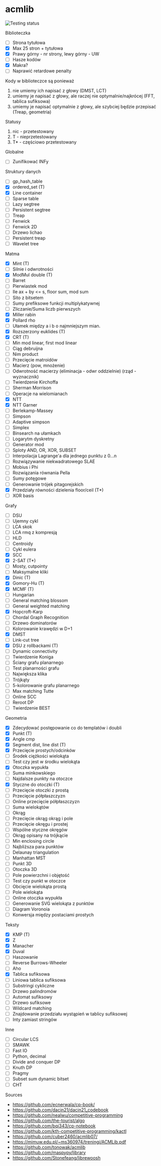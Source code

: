 # acmlib
![Testing status](https://github.com/ahsoltan/acmlib/actions/workflows/verify.yml/badge.svg)

Biblioteczka
- [ ] Strona tytułowa
- [x] Max 25 stron + tytułowa
- [x] Prawy górny - nr strony, lewy górny - UW
- [ ] Hasze kodów
- [x] Makra?
- [ ] Naprawić retardowe penalty

Kody w biblioteczce są ponieważ
1. nie umiemy ich napisać z głowy (DMST, LCT)
2. umiemy je napisać z głowy, ale raczej nie optymalnie/najkrócej (FFT, tablica sufiksowa)
3. umiemy je napisać optymalnie z głowy, ale szybciej będzie przepisać (Treap, geometria)

Statusy
1. nic - przetestowany
2. T - nieprzetestowany
3. T* - częściowo przetestowany

Globalne
- [ ] Zunifikować INFy

Struktury danych
- [ ] gp_hash_table
- [x] ordered_set (T)
- [x] Line container
- [ ] Sparse table
- [ ] Lazy segtree
- [ ] Persistent segtree
- [ ] Treap
- [ ] Fenwick
- [ ] Fenwick 2D
- [ ] Drzewo lichao
- [ ] Persistent treap
- [ ] Wavelet tree

Matma
- [x] Mint (T)
- [ ] Silnie i odwrotności
- [x] ModMul double (T)
- [ ] Barret
- [ ] Pierwiastek mod
- [ ] Ile ax + by <= s, floor sum, mod sum
- [ ] Sito z bitsetem
- [ ] Sumy prefiksowe funkcji multiplykatywnej
- [ ] Zliczanie/Suma liczb pierwszych
- [x] Miller rabin
- [x] Pollard rho
- [ ] Ułamek między a i b o najmniejszym mian.
- [x] Rozszerzony euklides (T)
- [x] CRT (T)
- [ ] Min mod linear, first mod linear
- [ ] Ciąg debruijna
- [ ] Nim product
- [ ] Przecięcie matroidów
- [ ] Macierz (pow, mnożenie)
- [ ] Odwrotność macierzy (eliminacja - odwr oddzielnie) (rząd - wyznacznik)
- [ ] Twierdzenie Kirchoffa
- [ ] Sherman Morrison
- [ ] Operacje na wielomianach
- [x] NTT
- [x] NTT Garner
- [ ] Berlekamp-Massey
- [ ] Simpson
- [ ] Adaptive simpson
- [ ] Simplex
- [ ] Binsearch na ułamkach
- [ ] Logarytm dyskretny
- [ ] Generator mod
- [ ] Sploty AND, OR, XOR, SUBSET
- [ ] Interpolacja Lagrange'a dla jednego punktu z 0...n
- [ ] Rozwiązywanie niekwadratowego SLAE
- [ ] Mobius i Phi
- [ ] Rozwiązania równania Pella
- [ ] Sumy potęgowe
- [ ] Generowanie trójek pitagorejskich
- [x] Przedziały równości dzielenia floor/ceil (T*)
- [ ] XOR basis

Grafy
- [ ] DSU
- [ ] Ujemny cykl
- [ ] LCA skok
- [ ] LCA rmq z kompresją
- [ ] HLD
- [ ] Centroidy
- [ ] Cykl eulera
- [x] SCC
- [x] 2-SAT (T*) 
- [ ] Mosty, cutpointy
- [ ] Maksymalne kliki
- [x] Dinic (T)
- [x] Gomory-Hu (T)
- [x] MCMF (T)
- [ ] Hungarian
- [ ] General matching blossom
- [ ] General weighted matching
- [x] Hopcroft-Karp
- [ ] Chordal Graph Recognition
- [ ] Drzewo dominatorów
- [ ] Kolorowanie krawędzi w D+1
- [x] DMST
- [ ] Link-cut tree
- [x] DSU z rollbackami (T)
- [ ] Dynamic connectivity
- [ ] Twierdzenie Koniga
- [ ] Ściany grafu planarnego
- [ ] Test planarności grafu
- [ ] Największa klika
- [ ] Trójkąty
- [ ] 5-kolorowanie grafu planarnego
- [ ] Max matching Tutte
- [ ] Online SCC
- [ ] Reroot DP
- [ ] Twierdzenie BEST

Geometria
- [x] Zdecydować postępowanie co do templatów i doubli
- [x] Punkt (T)
- [x] Angle cmp
- [x] Segment dist, line dist (T)
- [x] Przecięcie prostych/odcinków
- [ ] Środek ciężkości wielokąta
- [ ] Test czy jest w środku wielokąta
- [x] Otoczka wypukła
- [ ] Suma minkowskiego
- [ ] Najdalsze punkty na otoczce
- [x] Styczne do otoczki (T)
- [ ] Przecięcie otoczki z prostą
- [ ] Przecięcie półpłaszczyzn
- [ ] Online przecięcie półpłaszczyzn
- [ ] Suma wielokątów
- [ ] Okrąg
- [ ] Przecięcie okrąg okrąg i pole
- [ ] Przecięcie okręgu i prostej
- [ ] Wspólne styczne okręgów
- [ ] Okrąg opisany na trójkącie
- [ ] Min enclosing circle
- [ ] Najbliższa para punktów
- [ ] Delaunay triangulation
- [ ] Manhattan MST
- [ ] Punkt 3D
- [ ] Otoczka 3D
- [ ] Pole powierzchni i objętość
- [ ] Test czy punkt w otoczce
- [ ] Obcięcie wielokąta prostą
- [ ] Pole wielokąta
- [ ] Online otoczka wypukła
- [ ] Generowanie SVG wielokąta z punktów
- [ ] Diagram Voronoia
- [ ] Konwersja między postaciami prostych

Teksty
- [x] KMP (T)
- [x] Z
- [x] Manacher
- [x] Duval
- [ ] Haszowanie
- [ ] Reverse Burrows-Wheeler
- [ ] Aho
- [x] Tablica sufiksowa
- [ ] Liniowa tablica sufiksowa
- [ ] Substringi cykliczne
- [ ] Drzewo palindromów
- [ ] Automat sufiksowy
- [ ] Drzewo sufiksowe
- [ ] Wildcard matching
- [ ] Znajdowanie przedziału wystąpień w tablicy sufiksowej
- [ ] Inty zamiast stringów

Inne
- [ ] Circular LCS
- [ ] SMAWK
- [ ] Fast IO
- [ ] Python, decimal
- [ ] Divide and conquer DP
- [ ] Knuth DP
- [ ] Pragmy
- [ ] Subset sum dynamic bitset
- [ ] CHT

Sources
- https://github.com/ecnerwala/cp-book/
- https://github.com/dacin21/dacin21_codebook
- https://github.com/nealwu/competitive-programming
- https://github.com/the-tourist/algo
- https://github.com/bqi343/cp-notebook
- https://github.com/kth-competitive-programming/kactl
- https://github.com/cuber2460/acmlib07/
- https://mimuw.edu.pl/~ms360974/treningi/ACMLib.pdf
- https://github.com/tonowak/acmlib
- https://github.com/maspypy/library
- https://github.com/Stonefeang/librewoosh

